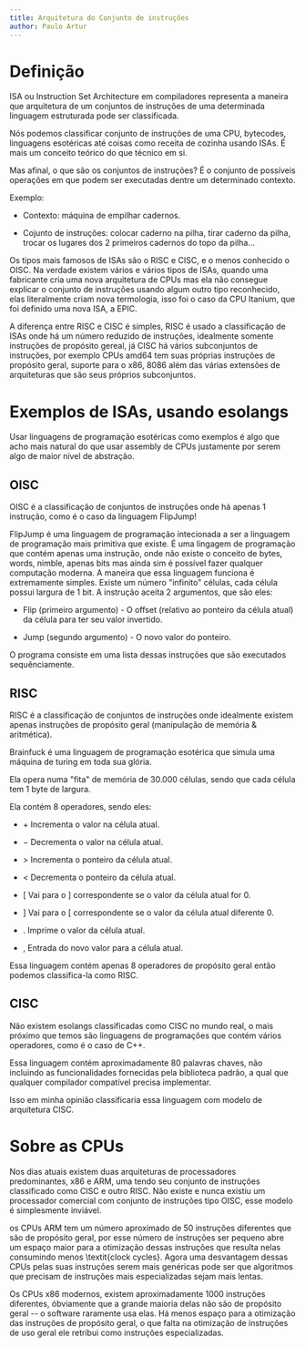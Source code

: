 ```yaml
---
title: Arquitetura do Conjunto de instruções
author: Paulo Artur
---
```


# Definição

ISA ou Instruction Set Architecture em compiladores representa a maneira que arquitetura de um conjuntos de instruções
de uma determinada linguagem estruturada pode ser classificada.

Nós podemos classificar conjunto de instruções de uma CPU, bytecodes,
linguagens esotéricas até coisas como receita de cozinha usando ISAs.
É mais um conceito teórico do que técnico em si.

Mas afinal, o que são os conjuntos de instruções? É o conjunto de possíveis operações em que podem ser executadas dentre um determinado contexto.

Exemplo:

- Contexto: máquina de empilhar cadernos.

- Cojunto de instruções: colocar caderno na pilha, tirar caderno da pilha, trocar os lugares dos 2 primeiros cadernos do topo da pilha...

Os tipos mais famosos de ISAs são o RISC e CISC, e o menos conhecido o OISC. Na verdade existem vários e vários tipos de ISAs, quando uma fabricante cria uma nova arquitetura de CPUs mas ela não consegue explicar o conjunto de instruções usando algum outro tipo reconhecido, elas literalmente criam nova termologia, isso foi o caso da CPU Itanium, que foi definido uma nova ISA, a EPIC.

A diferença entre RISC e CISC é simples, RISC é usado a classificação de ISAs onde há um número reduzido de instruções, idealmente somente instruções de propósito gereal, já CISC há vários subconjuntos de instruções, por exemplo CPUs amd64 tem suas próprias instruções de propósito geral, suporte para o x86, 8086 além das várias extensões de arquiteturas que são seus próprios subconjuntos.

# Exemplos de ISAs, usando esolangs

Usar linguagens de programação esotéricas como exemplos é algo que acho mais natural do que usar assembly de CPUs
justamente por serem algo de maior nível de abstração.

## OISC

OISC é a classificação de conjuntos de instruções onde há apenas 1 instrução, como é o caso da linguagem FlipJump!

FlipJump é uma linguagem de programação intecionada a ser a linguagem de programação mais primitiva que existe. É uma lingagem de programação que contém apenas uma instrução, onde não existe o conceito de bytes, words,
nimble, apenas bits mas ainda sim é possível fazer qualquer computação moderna.
A maneira que essa linguagem funciona é extremamente simples. Existe um número "infinito" células, cada célula possui largura de 1 bit.
A instrução aceita 2 argumentos, que são eles:

- Flip (primeiro argumento) - O offset (relativo ao ponteiro da célula atual) da célula para ter seu valor invertido.

- Jump (segundo argumento) - O novo valor do ponteiro.

O programa consiste em uma lista dessas instruções que são executados sequênciamente.


## RISC

RISC é a classificação de conjuntos de instruções onde idealmente existem apenas instruções de propósito geral (manipulação de memória & aritmética).

Brainfuck é uma linguagem de programação esotérica que simula uma máquina de turing em toda sua glória.

Ela opera numa "fita" de memória de 30.000 células, sendo que cada célula tem 1 byte de largura.

Ela contém 8 operadores, sendo eles:

- $+$ Incrementa o valor na célula atual.

- $-$ Decrementa o valor na célula atual.

- $>$ Incrementa o ponteiro da célula atual.

- $<$ Decrementa o ponteiro da célula atual.

- $[$ Vai para o $]$ correspondente se o valor da célula atual for 0.

- $]$ Vai para o $[$ correspondente se o valor da célula atual diferente 0.

- $.$ Imprime o valor da célula atual.

- $,$ Entrada do novo valor para a célula atual.

Essa linguagem contém apenas 8 operadores de propósito geral então podemos classifica-la como RISC.

## CISC

Não existem esolangs classificadas como CISC no mundo real, o mais próximo que temos são linguagens de programações que contém vários operadores,
como é o caso de C++.

Essa linguagem contém aproximadamente 80 palavras chaves, não incluindo as funcionalidades fornecidas pela biblioteca padrão, a qual que qualquer compilador
compatível precisa implementar.

Isso em minha opinião classificaria essa linguagem com modelo de arquitetura CISC.


# Sobre as CPUs

Nos dias atuais existem duas arquiteturas de processadores predominantes, x86 e ARM, uma tendo seu conjunto de instruções classificado como CISC e outro RISC.
Não existe e nunca existiu um processador comercial com conjunto de instruções tipo OISC, esse modelo é simplesmente inviável.

os CPUs ARM tem um número aproximado de 50 instruções diferentes que são de propósito geral, por esse número de instruções ser pequeno
abre um espaço maior para a otimização dessas instruções que resulta nelas consumindo menos \textit{clock cycles}.
Agora uma desvantagem dessas CPUs pelas suas instruções serem mais genéricas pode ser que algoritmos que precisam de instruções mais especializadas
sejam mais lentas.

Os CPUs x86 modernos, existem aproximadamente 1000 instruções diferentes, óbviamente que a grande maioria delas não são de propósito geral
-- o software raramente usa elas. Há menos espaço para a otimização das instruções de propósito geral,
o que falta na otimização de instruções de uso geral ele retribui como instruções especializadas.

